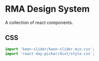 # RMA Design System

A collection of react components.

## CSS
```jsx
import 'keen-slider/keen-slider.min.css';
import 'react-day-picker/dist/style.css';
```